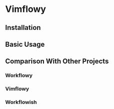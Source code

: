 # Vimflowy

## Installation

## Basic Usage

## Comparison With Other Projects

### Workflowy

### Vimflowy

### Workflowish
